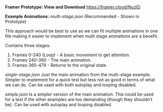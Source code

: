 **Framer Prototype: View and Download**
https://framer.cloud/NuzID

**Example Animations:**
_multi-stage.json_ (Recommended - Shown in Prototype)

This approach would be best to use as we can fit multiple animations in one file making it easier to implement when multi stage animations are a benefit.

Contains three stages:
1. Frames 0-240 (Loop) - A basic movement to get attention.
2. Frames 240-360 - The main animation.
3. Frames 360-479 - Returns to the original state.

_single-stage.json_
Just the main animation from the multi-stage example. Simpler to implement for a quick test but less not as good in terms of what we can do. Can be used with both autoplay and looping disabled.

_simple.json_
Is a simpler version of the main animation. This could be used for a test if the other examples are too demanding (though they shouldn’t be). Can be used with autoplay and looping disabled.

